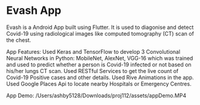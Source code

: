 # Evash App

Evash is a Android App built using Flutter. It is used to diagonise and detect Covid-19 using radiological images like computed tomography (CT) scan of the chest.

App Features:
Used Keras and TensorFlow to develop 3 Convolutional Neural Networks in Python: MobileNet, AlexNet, VGG-16 which was trained and used to predict whether a person is Covid-19 infected or not based on his/her lungs CT scan.
Used RESTful Services to get the live count of Covid-19 Positive cases and other details.
Used Rive Animations in the app.
Used Google Places Api to locate nearby Hospitals or Emergency Centres.


App Demo:
/Users/ashby5128/Downloads/proj112/assets/appDemo.MP4
